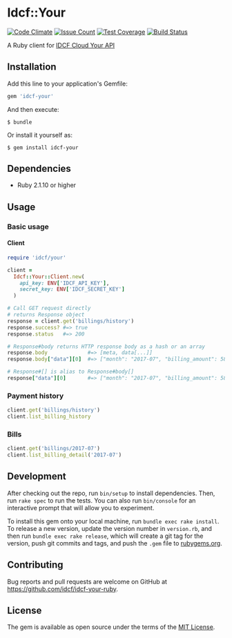 # Idcf::Your
[![Code Climate](https://codeclimate.com/github/idcf/idcf-your-ruby/badges/gpa.svg)](https://codeclimate.com/github/idcf/idcf-your-ruby)
[![Issue Count](https://codeclimate.com/github/idcf/idcf-your-ruby/badges/issue_count.svg)](https://codeclimate.com/github/idcf/idcf-your-ruby)
[![Test Coverage](https://codeclimate.com/github/idcf/idcf-your-ruby/badges/coverage.svg)](https://codeclimate.com/github/idcf/idcf-your-ruby/coverage)
[![Build Status](https://travis-ci.org/idcf/idcf-your-ruby.svg?branch=master)](https://travis-ci.org/idcf/idcf-your-ruby)

A Ruby client for [IDCF Cloud Your API](http://docs.idcf.jp/cloud/billing/)

## Installation

Add this line to your application's Gemfile:

```ruby
gem 'idcf-your'
```

And then execute:

    $ bundle

Or install it yourself as:

    $ gem install idcf-your

## Dependencies

* Ruby 2.1.10 or higher

## Usage
### Basic usage
#### Client
```ruby
require 'idcf/your'

client =
  Idcf::Your::Client.new(
    api_key: ENV['IDCF_API_KEY'],
    secret_key: ENV['IDCF_SECRET_KEY']
  )

# Call GET request directly
# returns Response object
response = client.get('billings/history')
response.success? #=> true
response.status   #=> 200

# Response#body returns HTTP response body as a hash or an array
response.body             #=> [meta, data[...]]
response.body["data"][0]  #=> ["month": "2017-07", "billing_amount": 58709, "payment_status": 3]

# Response#[] is alias to Response#body[]
response["data"][0]       #=> ["month": "2017-07", "billing_amount": 58709, "payment_status": 3]
```

### Payment history
```ruby
client.get('billings/history')
client.list_billing_history
```

### Bills
```ruby
client.get('billings/2017-07')
client.list_billing_detail('2017-07')
```

## Development

After checking out the repo, run `bin/setup` to install dependencies. Then, run `rake spec` to run the tests. You can also run `bin/console` for an interactive prompt that will allow you to experiment.

To install this gem onto your local machine, run `bundle exec rake install`. To release a new version, update the version number in `version.rb`, and then run `bundle exec rake release`, which will create a git tag for the version, push git commits and tags, and push the `.gem` file to [rubygems.org](https://rubygems.org).

## Contributing

Bug reports and pull requests are welcome on GitHub at https://github.com/idcf/idcf-your-ruby.


## License

The gem is available as open source under the terms of the [MIT License](http://opensource.org/licenses/MIT).
